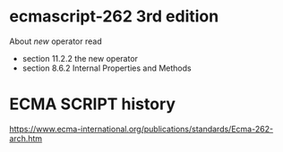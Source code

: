 # ecmascript-262 3rd edition
About *new* operator read
* section 11.2.2 the new operator
* section 8.6.2 Internal Properties and Methods

# ECMA SCRIPT history
https://www.ecma-international.org/publications/standards/Ecma-262-arch.htm
